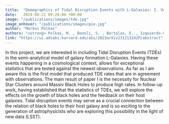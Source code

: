 ```yaml
---
title:  "Demographics of Tidal Disruption Events with L-Galaxies: I. Volumetric TDE rates and the abundance of Nuclear Star Clusters"
date:   2024-08-21 09:26:00 +00:00
image: "/publications/images/tde.jpg"
image_onhover: "/publications/images/pie.jpg"
author: "Markos Polkas"
authors: "<strong> Polkas, M. , Bonoli, S. , Bortolas, E. , Izquierdo-Villalba, D. , Sesana, A. , Broggi, L. , Hoyer, N. , Spinoso, D.</strong>"
link: "https://ui.adsabs.harvard.edu/abs/2023arXiv231213242P/abstract"
---
```

In this project, we are interested in including Tidal Disruption Events (TDEs) in the semi-analytical model of galaxy formation L-Galaxies. Having these events happening in a cosmological context, allows for exceptional statistics that are tested against the newest observations. As far as I am aware this is the first model that produced TDE rates that are in agreement with observations. The main result of paper I is the necessity for Nuclear Star Clusters around Massiv Black Holes to produce high rates. In follow-up work, having established that the statistics of TDEs, we will explore the effects on the growth of black holes and the feedback on their host galaxies. Tidal disruption events may serve as a crucial connection between the relation of black holes to their host galaxy and is so exciting to the generation of astrophysicists who are exploring this possibility in the light of new data (LSST). 
